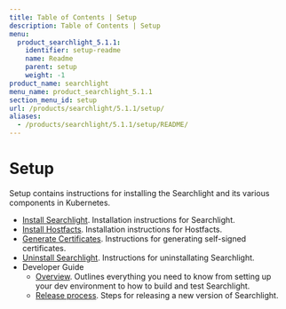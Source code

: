 ```yaml
---
title: Table of Contents | Setup
description: Table of Contents | Setup
menu:
  product_searchlight_5.1.1:
    identifier: setup-readme
    name: Readme
    parent: setup
    weight: -1
product_name: searchlight
menu_name: product_searchlight_5.1.1
section_menu_id: setup
url: /products/searchlight/5.1.1/setup/
aliases:
  - /products/searchlight/5.1.1/setup/README/
---
```

# Setup

Setup contains instructions for installing the Searchlight and its various components in Kubernetes.

- [Install Searchlight](/docs/setup/install.md). Installation instructions for Searchlight.
- [Install Hostfacts](/docs/setup/hostfacts.md). Installation instructions for Hostfacts.
- [Generate Certificates](/docs/setup/certificate.md). Instructions for generating self-signed certificates.
- [Uninstall Searchlight](/docs/setup/uninstall.md). Instructions for uninstallating Searchlight.
- Developer Guide
  - [Overview](/docs/setup/developer-guide/overview.md). Outlines everything you need to know from setting up your dev environment to how to build and test Searchlight.
  - [Release process](/docs/setup/developer-guide/release.md). Steps for releasing a new version of Searchlight.
